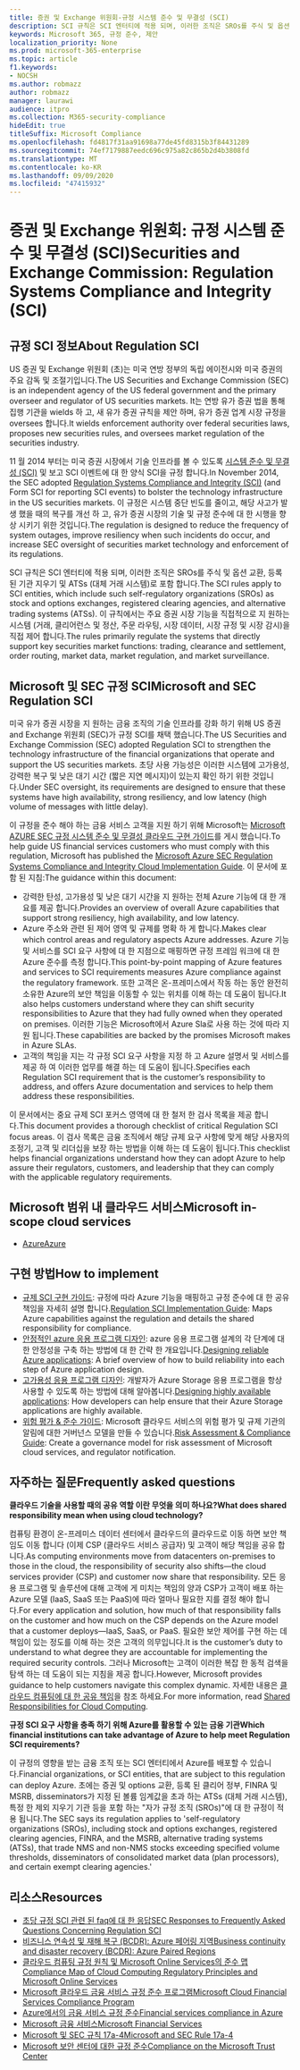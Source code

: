 ```yaml
---
title: 증권 및 Exchange 위원회-규정 시스템 준수 및 무결성 (SCI)
description: SCI 규칙은 SCI 엔터티에 적용 되며, 이러한 조직은 SROs를 주식 및 옵션 교환, 등록 된 기관 지우기 및 ATSs (대체 거래 시스템)로 포함 합니다.
keywords: Microsoft 365, 규정 준수, 제안
localization_priority: None
ms.prod: microsoft-365-enterprise
ms.topic: article
f1.keywords:
- NOCSH
ms.author: robmazz
author: robmazz
manager: laurawi
audience: itpro
ms.collection: M365-security-compliance
hideEdit: true
titleSuffix: Microsoft Compliance
ms.openlocfilehash: fd4817f31aa91698a77de45fd8315b3f84431289
ms.sourcegitcommit: 74ef7179887eedc696c975a82c865b2d4b3808fd
ms.translationtype: MT
ms.contentlocale: ko-KR
ms.lasthandoff: 09/09/2020
ms.locfileid: "47415932"
---
```

# <a name="securities-and-exchange-commission-regulation-systems-compliance-and-integrity-sci"></a><span data-ttu-id="81c63-104">증권 및 Exchange 위원회: 규정 시스템 준수 및 무결성 (SCI)</span><span class="sxs-lookup"><span data-stu-id="81c63-104">Securities and Exchange Commission: Regulation Systems Compliance and Integrity (SCI)</span></span>

## <a name="about-regulation-sci"></a><span data-ttu-id="81c63-105">규정 SCI 정보</span><span class="sxs-lookup"><span data-stu-id="81c63-105">About Regulation SCI</span></span>

<span data-ttu-id="81c63-106">US 증권 및 Exchange 위원회 (초)는 미국 연방 정부의 독립 에이전시와 미국 증권의 주요 감독 및 조절기입니다.</span><span class="sxs-lookup"><span data-stu-id="81c63-106">The US Securities and Exchange Commission (SEC) is an independent agency of the US federal government and the primary overseer and regulator of US securities markets.</span></span> <span data-ttu-id="81c63-107">It는 연방 유가 증권 법을 통해 집행 기관을 wields 하 고, 새 유가 증권 규칙을 제안 하며, 유가 증권 업계 시장 규정을 oversees 합니다.</span><span class="sxs-lookup"><span data-stu-id="81c63-107">It wields enforcement authority over federal securities laws, proposes new securities rules, and oversees market regulation of the securities industry.</span></span>

<span data-ttu-id="81c63-108">11 월 2014 부터는 미국 증권 시장에서 기술 인프라를 볼 수 있도록 [시스템 준수 및 무결성 (SCI)](https://www.sec.gov/rules/final/2014/34-73639.pdf) 및 보고 SCI 이벤트에 대 한 양식 SCI을 규정 합니다.</span><span class="sxs-lookup"><span data-stu-id="81c63-108">In November 2014, the SEC adopted [Regulation Systems Compliance and Integrity (SCI)](https://www.sec.gov/rules/final/2014/34-73639.pdf) (and Form SCI for reporting SCI events) to bolster the technology infrastructure in the US securities markets.</span></span> <span data-ttu-id="81c63-109">이 규정은 시스템 중단 빈도를 줄이고, 해당 사고가 발생 했을 때의 복구를 개선 하 고, 유가 증권 시장의 기술 및 규정 준수에 대 한 시행을 향상 시키기 위한 것입니다.</span><span class="sxs-lookup"><span data-stu-id="81c63-109">The regulation is designed to reduce the frequency of system outages, improve resiliency when such incidents do occur, and increase SEC oversight of securities market technology and enforcement of its regulations.</span></span>

<span data-ttu-id="81c63-110">SCI 규칙은 SCI 엔터티에 적용 되며, 이러한 조직은 SROs를 주식 및 옵션 교환, 등록 된 기관 지우기 및 ATSs (대체 거래 시스템)로 포함 합니다.</span><span class="sxs-lookup"><span data-stu-id="81c63-110">The SCI rules apply to SCI entities, which include such self-regulatory organizations (SROs) as stock and options exchanges, registered clearing agencies, and alternative trading systems (ATSs).</span></span> <span data-ttu-id="81c63-111">이 규칙에서는 주요 증권 시장 기능을 직접적으로 지 원하는 시스템 (거래, 클리어런스 및 정산, 주문 라우팅, 시장 데이터, 시장 규정 및 시장 감시)을 직접 제어 합니다.</span><span class="sxs-lookup"><span data-stu-id="81c63-111">The rules primarily regulate the systems that directly support key securities market functions: trading, clearance and settlement, order routing, market data, market regulation, and market surveillance.</span></span>

## <a name="microsoft-and-sec-regulation-sci"></a><span data-ttu-id="81c63-112">Microsoft 및 SEC 규정 SCI</span><span class="sxs-lookup"><span data-stu-id="81c63-112">Microsoft and SEC Regulation SCI</span></span>

<span data-ttu-id="81c63-113">미국 유가 증권 시장을 지 원하는 금융 조직의 기술 인프라를 강화 하기 위해 US 증권 and Exchange 위원회 (SEC)가 규정 SCI를 채택 했습니다.</span><span class="sxs-lookup"><span data-stu-id="81c63-113">The US Securities and Exchange Commission (SEC) adopted Regulation SCI to strengthen the technology infrastructure of the financial organizations that operate and support the US securities markets.</span></span> <span data-ttu-id="81c63-114">초당 사용 가능성은 이러한 시스템에 고가용성, 강력한 복구 및 낮은 대기 시간 (짧은 지연 메시지)이 있는지 확인 하기 위한 것입니다.</span><span class="sxs-lookup"><span data-stu-id="81c63-114">Under SEC oversight, its requirements are designed to ensure that these systems have high availability, strong resiliency, and low latency (high volume of messages with little delay).</span></span>

<span data-ttu-id="81c63-115">이 규정을 준수 해야 하는 금융 서비스 고객을 지원 하기 위해 Microsoft는 [Microsoft AZURE SEC 규정 시스템 준수 및 무결성 클라우드 구현 가이드](https://servicetrust.microsoft.com/ViewPage/TrustDocumentsV3?command=Download&downloadType=Document&downloadId=a69ce0c1-7b7e-44e9-9143-867241e6b2f9&tab=7f51cb60-3d6c-11e9-b2af-7bb9f5d2d913&docTab=7f51cb60-3d6c-11e9-b2af-7bb9f5d2d913_FAQ_and_White_Papers)를 게시 했습니다.</span><span class="sxs-lookup"><span data-stu-id="81c63-115">To help guide US financial services customers who must comply with this regulation, Microsoft has published the [Microsoft Azure SEC Regulation Systems Compliance and Integrity Cloud Implementation Guide](https://servicetrust.microsoft.com/ViewPage/TrustDocumentsV3?command=Download&downloadType=Document&downloadId=a69ce0c1-7b7e-44e9-9143-867241e6b2f9&tab=7f51cb60-3d6c-11e9-b2af-7bb9f5d2d913&docTab=7f51cb60-3d6c-11e9-b2af-7bb9f5d2d913_FAQ_and_White_Papers).</span></span> <span data-ttu-id="81c63-116">이 문서에 포함 된 지침:</span><span class="sxs-lookup"><span data-stu-id="81c63-116">The guidance within this document:</span></span>

- <span data-ttu-id="81c63-117">강력한 탄성, 고가용성 및 낮은 대기 시간을 지 원하는 전체 Azure 기능에 대 한 개요를 제공 합니다.</span><span class="sxs-lookup"><span data-stu-id="81c63-117">Provides an overview of overall Azure capabilities that support strong resiliency, high availability, and low latency.</span></span>
- <span data-ttu-id="81c63-118">Azure 주소와 관련 된 제어 영역 및 규제를 명확 하 게 합니다.</span><span class="sxs-lookup"><span data-stu-id="81c63-118">Makes clear which control areas and regulatory aspects Azure addresses.</span></span> <span data-ttu-id="81c63-119">Azure 기능 및 서비스를 SCI 요구 사항에 대 한 지점으로 매핑하면 규정 프레임 워크에 대 한 Azure 준수를 측정 합니다.</span><span class="sxs-lookup"><span data-stu-id="81c63-119">This point-by-point mapping of Azure features and services to SCI requirements measures Azure compliance against the regulatory framework.</span></span> <span data-ttu-id="81c63-120">또한 고객은 온-프레미스에서 작동 하는 동안 완전히 소유한 Azure의 보안 책임을 이동할 수 있는 위치를 이해 하는 데 도움이 됩니다.</span><span class="sxs-lookup"><span data-stu-id="81c63-120">It also helps customers understand where they can shift security responsibilities to Azure that they had fully owned when they operated on premises.</span></span> <span data-ttu-id="81c63-121">이러한 기능은 Microsoft에서 Azure Sla로 사용 하는 것에 따라 지원 됩니다.</span><span class="sxs-lookup"><span data-stu-id="81c63-121">These capabilities are backed by the promises Microsoft makes in Azure SLAs.</span></span>
- <span data-ttu-id="81c63-122">고객의 책임을 지는 각 규정 SCI 요구 사항을 지정 하 고 Azure 설명서 및 서비스를 제공 하 여 이러한 업무를 해결 하는 데 도움이 됩니다.</span><span class="sxs-lookup"><span data-stu-id="81c63-122">Specifies each Regulation SCI requirement that is the customer’s responsibility to address, and offers Azure documentation and services to help them address these responsibilities.</span></span>

<span data-ttu-id="81c63-123">이 문서에서는 중요 규제 SCI 포커스 영역에 대 한 철저 한 검사 목록을 제공 합니다.</span><span class="sxs-lookup"><span data-stu-id="81c63-123">This document provides a thorough checklist of critical Regulation SCI focus areas.</span></span> <span data-ttu-id="81c63-124">이 검사 목록은 금융 조직에서 해당 규제 요구 사항에 맞게 해당 사용자의 조정기, 고객 및 리더십을 보장 하는 방법을 이해 하는 데 도움이 됩니다.</span><span class="sxs-lookup"><span data-stu-id="81c63-124">This checklist helps financial organizations understand how they can adopt Azure to help assure their regulators, customers, and leadership that they can comply with the applicable regulatory requirements.</span></span>

## <a name="microsoft-in-scope-cloud-services"></a><span data-ttu-id="81c63-125">Microsoft 범위 내 클라우드 서비스</span><span class="sxs-lookup"><span data-stu-id="81c63-125">Microsoft in-scope cloud services</span></span>

- [<span data-ttu-id="81c63-126">Azure</span><span class="sxs-lookup"><span data-stu-id="81c63-126">Azure</span></span>](https://aka.ms/AzureCompliance)

## <a name="how-to-implement"></a><span data-ttu-id="81c63-127">구현 방법</span><span class="sxs-lookup"><span data-stu-id="81c63-127">How to implement</span></span>

- <span data-ttu-id="81c63-128">[규제 SCI 구현 가이드](https://servicetrust.microsoft.com/ViewPage/TrustDocumentsV3?command=Download&downloadType=Document&downloadId=a69ce0c1-7b7e-44e9-9143-867241e6b2f9&tab=7f51cb60-3d6c-11e9-b2af-7bb9f5d2d913&docTab=7f51cb60-3d6c-11e9-b2af-7bb9f5d2d913_FAQ_and_White_Papers): 규정에 따라 Azure 기능을 매핑하고 규정 준수에 대 한 공유 책임을 자세히 설명 합니다.</span><span class="sxs-lookup"><span data-stu-id="81c63-128">[Regulation SCI Implementation Guide](https://servicetrust.microsoft.com/ViewPage/TrustDocumentsV3?command=Download&downloadType=Document&downloadId=a69ce0c1-7b7e-44e9-9143-867241e6b2f9&tab=7f51cb60-3d6c-11e9-b2af-7bb9f5d2d913&docTab=7f51cb60-3d6c-11e9-b2af-7bb9f5d2d913_FAQ_and_White_Papers): Maps Azure capabilities against the regulation and details the shared responsibility for compliance.</span></span>
- <span data-ttu-id="81c63-129">[안정적인 azure 응용 프로그램 디자인](https://docs.microsoft.com/azure/architecture/resiliency/): azure 응용 프로그램 설계의 각 단계에 대 한 안정성을 구축 하는 방법에 대 한 간략 한 개요입니다.</span><span class="sxs-lookup"><span data-stu-id="81c63-129">[Designing reliable Azure applications](https://docs.microsoft.com/azure/architecture/resiliency/): A brief overview of how to build reliability into each step of Azure application design.</span></span>
- <span data-ttu-id="81c63-130">[고가용성 응용 프로그램 디자인](https://docs.microsoft.com/azure/storage/common/storage-designing-ha-apps-with-ragrs): 개발자가 Azure Storage 응용 프로그램을 항상 사용할 수 있도록 하는 방법에 대해 알아봅니다.</span><span class="sxs-lookup"><span data-stu-id="81c63-130">[Designing highly available applications](https://docs.microsoft.com/azure/storage/common/storage-designing-ha-apps-with-ragrs): How developers can help ensure that their Azure Storage applications are highly available.</span></span>
- <span data-ttu-id="81c63-131">[위험 평가 & 준수 가이드](https://aka.ms/RiskGovernanceGuide): Microsoft 클라우드 서비스의 위험 평가 및 규제 기관의 알림에 대한 거버넌스 모델을 만들 수 있습니다.</span><span class="sxs-lookup"><span data-stu-id="81c63-131">[Risk Assessment & Compliance Guide](https://aka.ms/RiskGovernanceGuide): Create a governance model for risk assessment of Microsoft cloud services, and regulator notification.</span></span>

## <a name="frequently-asked-questions"></a><span data-ttu-id="81c63-132">자주하는 질문</span><span class="sxs-lookup"><span data-stu-id="81c63-132">Frequently asked questions</span></span>

<span data-ttu-id="81c63-133">**클라우드 기술을 사용할 때의 공유 역할 이란 무엇을 의미 하나요?**</span><span class="sxs-lookup"><span data-stu-id="81c63-133">**What does shared responsibility mean when using cloud technology?**</span></span>

<span data-ttu-id="81c63-134">컴퓨팅 환경이 온-프레미스 데이터 센터에서 클라우드의 클라우드로 이동 하면 보안 책임도 이동 합니다 (이제 CSP (클라우드 서비스 공급자) 및 고객이 해당 책임을 공유 합니다.</span><span class="sxs-lookup"><span data-stu-id="81c63-134">As computing environments move from datacenters on-premises to those in the cloud, the responsibility of security also shifts—the cloud services provider (CSP) and customer now share that responsibility.</span></span> <span data-ttu-id="81c63-135">모든 응용 프로그램 및 솔루션에 대해 고객에 게 미치는 책임의 양과 CSP가 고객이 배포 하는 Azure 모델 (IaaS, SaaS 또는 PaaS)에 따라 얼마나 필요한 지를 결정 해야 합니다.</span><span class="sxs-lookup"><span data-stu-id="81c63-135">For every application and solution, how much of that responsibility falls on the customer and how much on the CSP depends on the Azure model that a customer deploys—IaaS, SaaS, or PaaS.</span></span> <span data-ttu-id="81c63-136">필요한 보안 제어를 구현 하는 데 책임이 있는 정도를 이해 하는 것은 고객의 의무입니다.</span><span class="sxs-lookup"><span data-stu-id="81c63-136">It is the customer’s duty to understand to what degree they are accountable for implementing the required security controls.</span></span> <span data-ttu-id="81c63-137">그러나 Microsoft는 고객이 이러한 복잡 한 동적 검색을 탐색 하는 데 도움이 되는 지침을 제공 합니다.</span><span class="sxs-lookup"><span data-stu-id="81c63-137">However, Microsoft provides guidance to help customers navigate this complex dynamic.</span></span> <span data-ttu-id="81c63-138">자세한 내용은 [클라우드 컴퓨팅에 대 한 공유 책임](https://gallery.technet.microsoft.com/Shared-Responsibilities-81d0ff91)을 참조 하세요.</span><span class="sxs-lookup"><span data-stu-id="81c63-138">For more information, read [Shared Responsibilities for Cloud Computing](https://gallery.technet.microsoft.com/Shared-Responsibilities-81d0ff91).</span></span>

<span data-ttu-id="81c63-139">**규정 SCI 요구 사항을 충족 하기 위해 Azure를 활용할 수 있는 금융 기관**</span><span class="sxs-lookup"><span data-stu-id="81c63-139">**Which financial institutions can take advantage of Azure to help meet Regulation SCI requirements?**</span></span>

<span data-ttu-id="81c63-140">이 규정의 영향을 받는 금융 조직 또는 SCI 엔터티에서 Azure를 배포할 수 있습니다.</span><span class="sxs-lookup"><span data-stu-id="81c63-140">Financial organizations, or SCI entities, that are subject to this regulation can deploy Azure.</span></span> <span data-ttu-id="81c63-141">초에는 증권 및 options 교환, 등록 된 클리어 정부, FINRA 및 MSRB, disseminators가 지정 된 볼륨 임계값을 초과 하는 ATSs (대체 거래 시스템), 특정 한 제외 지우기 기관 등을 포함 하는 "자가 규정 조직 (SROs)"에 대 한 규정이 적용 됩니다.</span><span class="sxs-lookup"><span data-stu-id="81c63-141">The SEC says its regulation applies to 'self-regulatory organizations (SROs), including stock and options exchanges, registered clearing agencies, FINRA, and the MSRB, alternative trading systems (ATSs), that trade NMS and non-NMS stocks exceeding specified volume thresholds, disseminators of consolidated market data (plan processors), and certain exempt clearing agencies.'</span></span>

## <a name="resources"></a><span data-ttu-id="81c63-142">리소스</span><span class="sxs-lookup"><span data-stu-id="81c63-142">Resources</span></span>

- [<span data-ttu-id="81c63-143">초당 규정 SCI 관련 된 faq에 대 한 응답</span><span class="sxs-lookup"><span data-stu-id="81c63-143">SEC Responses to Frequently Asked Questions Concerning Regulation SCI</span></span>](https://www.sec.gov/divisions/marketreg/regulation-sci-faq.shtml)
- [<span data-ttu-id="81c63-144">비즈니스 연속성 및 재해 복구 (BCDR): Azure 페어링 지역</span><span class="sxs-lookup"><span data-stu-id="81c63-144">Business continuity and disaster recovery (BCDR): Azure Paired Regions</span></span>](https://docs.microsoft.com/azure/best-practices-availability-paired-regions)
- [<span data-ttu-id="81c63-145">클라우드 컴퓨팅 규정 원칙 및 Microsoft Online Services의 준수 맵</span><span class="sxs-lookup"><span data-stu-id="81c63-145">Compliance Map of Cloud Computing Regulatory Principles and Microsoft Online Services</span></span>](https://aka.ms/FinServ-Guide-US)
- [<span data-ttu-id="81c63-146">Microsoft 클라우드 금융 서비스 규정 준수 프로그램</span><span class="sxs-lookup"><span data-stu-id="81c63-146">Microsoft Cloud Financial Services Compliance Program</span></span>](https://aka.ms/FSCP-Print)
- [<span data-ttu-id="81c63-147">Azure에서의 금융 서비스 규정 준수</span><span class="sxs-lookup"><span data-stu-id="81c63-147">Financial services compliance in Azure</span></span>](https://aka.ms/FinServ-Compliance-Azure)
- [<span data-ttu-id="81c63-148">Microsoft 금융 서비스</span><span class="sxs-lookup"><span data-stu-id="81c63-148">Microsoft Financial Services</span></span>](https://aka.ms/FinServ-Compliance)
- [<span data-ttu-id="81c63-149">Microsoft 및 SEC 규칙 17a-4</span><span class="sxs-lookup"><span data-stu-id="81c63-149">Microsoft and SEC Rule 17a-4</span></span>](offering-SEC-17a-4.md)
- [<span data-ttu-id="81c63-150">Microsoft 보안 센터에 대한 규정 준수</span><span class="sxs-lookup"><span data-stu-id="81c63-150">Compliance on the Microsoft Trust Center</span></span>](https://www.microsoft.com/trust-center/compliance/compliance-overview)
